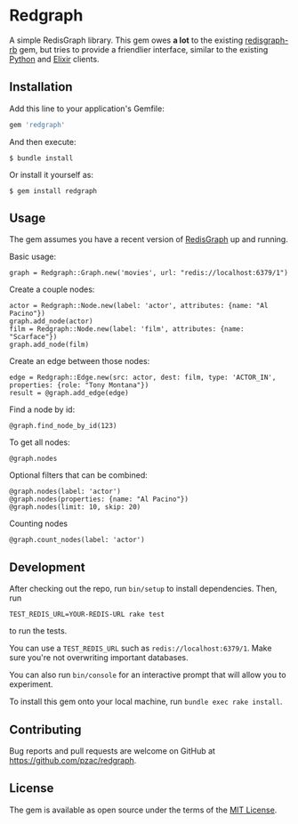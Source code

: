 # Redgraph

A simple RedisGraph library. This gem owes **a lot** to the existing [redisgraph-rb](https://github.com/RedisGraph/redisgraph-rb) gem, but tries to provide a friendlier interface, similar to the existing [Python](https://github.com/RedisGraph/redisgraph-py) and [Elixir](https://github.com/crflynn/redisgraph-ex) clients.

## Installation

Add this line to your application's Gemfile:

```ruby
gem 'redgraph'
```

And then execute:

    $ bundle install

Or install it yourself as:

    $ gem install redgraph

## Usage

The gem assumes you have a recent version of [RedisGraph](https://oss.redislabs.com/redisgraph/) up and running.

Basic usage:

    graph = Redgraph::Graph.new('movies', url: "redis://localhost:6379/1")

Create a couple nodes:

    actor = Redgraph::Node.new(label: 'actor', attributes: {name: "Al Pacino"})
    graph.add_node(actor)
    film = Redgraph::Node.new(label: 'film', attributes: {name: "Scarface"})
    graph.add_node(film)

Create an edge between those nodes:

    edge = Redgraph::Edge.new(src: actor, dest: film, type: 'ACTOR_IN', properties: {role: "Tony Montana"})
    result = @graph.add_edge(edge)

Find a node by id:

    @graph.find_node_by_id(123)

To get all nodes:

    @graph.nodes

Optional filters that can be combined:

    @graph.nodes(label: 'actor')
    @graph.nodes(properties: {name: "Al Pacino"})
    @graph.nodes(limit: 10, skip: 20)

Counting nodes

    @graph.count_nodes(label: 'actor')

## Development

After checking out the repo, run `bin/setup` to install dependencies. Then, run 

    TEST_REDIS_URL=YOUR-REDIS-URL rake test

to run the tests.

You can use a `TEST_REDIS_URL` such as `redis://localhost:6379/1`. Make sure you're not overwriting important databases.

You can also run `bin/console` for an interactive prompt that will allow you to experiment.

To install this gem onto your local machine, run `bundle exec rake install`.

## Contributing

Bug reports and pull requests are welcome on GitHub at https://github.com/pzac/redgraph.

## License

The gem is available as open source under the terms of the [MIT License](https://opensource.org/licenses/MIT).
